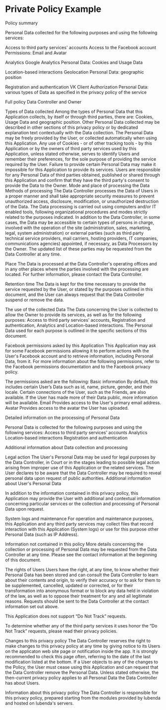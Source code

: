 # Private Policy Example
 
 Policy summary

Personal Data collected for the following purposes and using the following services:

Access to third party services' accounts
Access to the Facebook account
Permissions: Email and Avatar

Analytics
Google Analytics
Personal Data: Cookies and Usage Data

Location-based interactions
Geolocation
Personal Data: geographic position

Registration and authentication
VK Client Authorization
Personal Data: various types of Data as specified in the privacy policy of the service

Full policy
Data Controller and Owner

Types of Data collected
Among the types of Personal Data that this Application collects, by itself or through third parties, there are: Cookies, Usage Data and geographic position.
Other Personal Data collected may be described in other sections of this privacy policy or by dedicated explanation text contextually with the Data collection.
The Personal Data may be freely provided by the User, or collected automatically when using this Application.
Any use of Cookies - or of other tracking tools - by this Application or by the owners of third party services used by this Application, unless stated otherwise, serves to identify Users and remember their preferences, for the sole purpose of providing the service required by the User.
Failure to provide certain Personal Data may make it impossible for this Application to provide its services.
Users are responsible for any Personal Data of third parties obtained, published or shared through this Application and confirm that they have the third party's consent to provide the Data to the Owner.
Mode and place of processing the Data
Methods of processing
The Data Controller processes the Data of Users in a proper manner and shall take appropriate security measures to prevent unauthorized access, disclosure, modification, or unauthorized destruction of the Data.
The Data processing is carried out using computers and/or IT enabled tools, following organizational procedures and modes strictly related to the purposes indicated. In addition to the Data Controller, in some cases, the Data may be accessible to certain types of persons in charge, involved with the operation of the site (administration, sales, marketing, legal, system administration) or external parties (such as third party technical service providers, mail carriers, hosting providers, IT companies, communications agencies) appointed, if necessary, as Data Processors by the Owner. The updated list of these parties may be requested from the Data Controller at any time.

Place
The Data is processed at the Data Controller's operating offices and in any other places where the parties involved with the processing are located. For further information, please contact the Data Controller.

Retention time
The Data is kept for the time necessary to provide the service requested by the User, or stated by the purposes outlined in this document, and the User can always request that the Data Controller suspend or remove the data.

The use of the collected Data
The Data concerning the User is collected to allow the Owner to provide its services, as well as for the following purposes: Access to third party services' accounts, Registration and authentication, Analytics and Location-based interactions.
The Personal Data used for each purpose is outlined in the specific sections of this document.

Facebook permissions asked by this Application
This Application may ask for some Facebook permissions allowing it to perform actions with the User's Facebook account and to retrieve information, including Personal Data, from it.
For more information about the following permissions, refer to the Facebook permissions documentation and to the Facebook privacy policy.

The permissions asked are the following:
Basic information
By default, this includes certain User’s Data such as id, name, picture, gender, and their locale. Certain connections of the User, such as the Friends, are also available. If the User has made more of their Data public, more information will be available.
Email
Provides access to the User's primary email address.
Avatar
Provides access to the avatar the User has uploaded.

Detailed information on the processing of Personal Data

Personal Data is collected for the following purposes and using the following services:
Access to third party services' accounts
Analytics
Location-based interactions
Registration and authentication

Additional information about Data collection and processing

Legal action
The User's Personal Data may be used for legal purposes by the Data Controller, in Court or in the stages leading to possible legal action arising from improper use of this Application or the related services.
The User declares to be aware that the Data Controller may be required to reveal personal data upon request of public authorities.
Additional information about User's Personal Data

In addition to the information contained in this privacy policy, this Application may provide the User with additional and contextual information concerning particular services or the collection and processing of Personal Data upon request.

System logs and maintenance
For operation and maintenance purposes, this Application and any third party services may collect files that record interaction with this Application (System logs) or use for this purpose other Personal Data (such as IP Address).

Information not contained in this policy
More details concerning the collection or processing of Personal Data may be requested from the Data Controller at any time. Please see the contact information at the beginning of this document.

The rights of Users
Users have the right, at any time, to know whether their Personal Data has been stored and can consult the Data Controller to learn about their contents and origin, to verify their accuracy or to ask for them to be supplemented, cancelled, updated or corrected, or for their transformation into anonymous format or to block any data held in violation of the law, as well as to oppose their treatment for any and all legitimate reasons. Requests should be sent to the Data Controller at the contact information set out above.

This Application does not support “Do Not Track” requests.

To determine whether any of the third party services it uses honor the “Do Not Track” requests, please read their privacy policies.

Changes to this privacy policy
The Data Controller reserves the right to make changes to this privacy policy at any time by giving notice to its Users on the applicaton web site page or notification inside the app. It is strongly recommended to check this page often, referring to the date of the last modification listed at the bottom. If a User objects to any of the changes to the Policy, the User must cease using this Application and can request that the Data Controller remove the Personal Data.
Unless stated otherwise, the then-current privacy policy applies to all Personal Data the Data Controller has about Users.

Information about this privacy policy
The Data Controller is responsible for this privacy policy, prepared starting from the modules provided by Iubenda and hosted on Iubenda's servers.